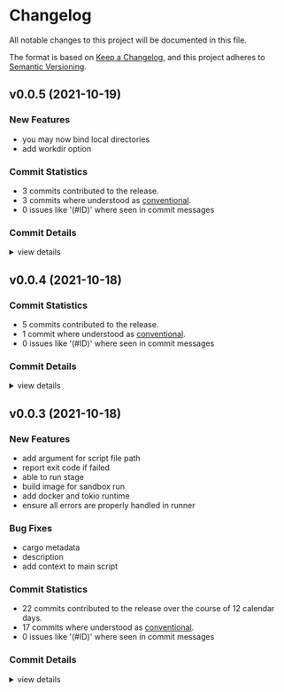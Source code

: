 # Changelog

All notable changes to this project will be documented in this file.

The format is based on [Keep a Changelog](https://keepachangelog.com/en/1.0.0/),
and this project adheres to [Semantic Versioning](https://semver.org/spec/v2.0.0.html).

## v0.0.5 (2021-10-19)

### New Features

 - <csr-id-51140f3bce3ac47048e9faab5af88441b5077048/> you may now bind local directories
 - <csr-id-2ca5bb973a976c0e841a6dfea7cd508b4d295fc4/> add workdir option

### Commit Statistics

<csr-read-only-do-not-edit/>

 - 3 commits contributed to the release.
 - 3 commits where understood as [conventional](https://www.conventionalcommits.org).
 - 0 issues like '(#ID)' where seen in commit messages

### Commit Details

<csr-read-only-do-not-edit/>

<details><summary>view details</summary>

 * **Uncategorized**
    - you may now bind local directories ([`51140f3`](https://github.com/git//yxonic/srun.git/commit/51140f3bce3ac47048e9faab5af88441b5077048))
    - add workdir option ([`2ca5bb9`](https://github.com/git//yxonic/srun.git/commit/2ca5bb973a976c0e841a6dfea7cd508b4d295fc4))
    - simplify error handling ([`208f08d`](https://github.com/git//yxonic/srun.git/commit/208f08da7e258122937b184d1ad77040646a42b7))
</details>

## v0.0.4 (2021-10-18)

### Commit Statistics

<csr-read-only-do-not-edit/>

 - 5 commits contributed to the release.
 - 1 commit where understood as [conventional](https://www.conventionalcommits.org).
 - 0 issues like '(#ID)' where seen in commit messages

### Commit Details

<csr-read-only-do-not-edit/>

<details><summary>view details</summary>

 * **Uncategorized**
    - Release srun v0.0.4 ([`f3c75cc`](https://github.com/git//yxonic/srun.git/commit/f3c75ccc83748a69c41fa851d9ad2364ecf2cc9b))
    - Release srun v0.0.4 ([`b326665`](https://github.com/git//yxonic/srun.git/commit/b3266654f35fc1ea2cd05bae8e823965e8b21b28))
    - Release srun v0.0.4 ([`f1e9de8`](https://github.com/git//yxonic/srun.git/commit/f1e9de8e9235e8d661a85af9b8f4721be4ce2e46))
    - Release srun v0.0.4 ([`4e5f3d5`](https://github.com/git//yxonic/srun.git/commit/4e5f3d5e5bba99a0026a38aa747c4a235e878bf3))
    - StageSpec ([`69c0c01`](https://github.com/git//yxonic/srun.git/commit/69c0c01a426b46556739b5634662eaad778d7c5a))
</details>

## v0.0.3 (2021-10-18)

### New Features

 - <csr-id-4fbf7933f8a5f97f701a61272f6e1d78f5478cca/> add argument for script file path
 - <csr-id-b44305f3ebee8138e09af50ac4e139191d924a9d/> report exit code if failed
 - <csr-id-0fe4f6945497cfe9e29b1aea93245cd5b80cc4e8/> able to run stage
 - <csr-id-4a05bf2457aae917864bc31fc77337e08e7d0e63/> build image for sandbox run
 - <csr-id-e11a009bd029941e60659eb3743ddc1c52054da5/> add docker and tokio runtime
 - <csr-id-de54ed77bc45df15e99fec23c504214ebfa852a6/> ensure all errors are properly handled in runner

### Bug Fixes

 - <csr-id-9b547c3c645f10bc8f987daaf7551de96300e5c2/> cargo metadata
 - <csr-id-439687f0b6359da2472567eafff31a11ebd1170a/> description
 - <csr-id-daa0b80ce2ae57ed637cc81208e73aa2ee4bb2c3/> add context to main script

### Commit Statistics

<csr-read-only-do-not-edit/>

 - 22 commits contributed to the release over the course of 12 calendar days.
 - 17 commits where understood as [conventional](https://www.conventionalcommits.org).
 - 0 issues like '(#ID)' where seen in commit messages

### Commit Details

<csr-read-only-do-not-edit/>

<details><summary>view details</summary>

 * **Uncategorized**
    - Release srun v0.0.3 ([`c62ef1e`](https://github.com/git//yxonic/srun.git/commit/c62ef1e9d17e25e5e0b4409d31b30a79ccc73bb0))
    - smart-release ([`754a051`](https://github.com/git//yxonic/srun.git/commit/754a051b88c05761ce6bd00b3c8b2d8eccbef5f8))
    - clear generic function api with impl ([`9773ec1`](https://github.com/git//yxonic/srun.git/commit/9773ec10496192e92bc607fa838863b4729552a0))
    - cargo metadata ([`9b547c3`](https://github.com/git//yxonic/srun.git/commit/9b547c3c645f10bc8f987daaf7551de96300e5c2))
    - description ([`439687f`](https://github.com/git//yxonic/srun.git/commit/439687f0b6359da2472567eafff31a11ebd1170a))
    - add argument for script file path ([`4fbf793`](https://github.com/git//yxonic/srun.git/commit/4fbf7933f8a5f97f701a61272f6e1d78f5478cca))
    - clearer logging ([`5ce671e`](https://github.com/git//yxonic/srun.git/commit/5ce671e652a0fa6edd1b64dcef7c75f13d0f7840))
    - readme ([`19ae184`](https://github.com/git//yxonic/srun.git/commit/19ae184741eac87136e9d12fc76111f223b031c2))
    - report exit code if failed ([`b44305f`](https://github.com/git//yxonic/srun.git/commit/b44305f3ebee8138e09af50ac4e139191d924a9d))
    - able to run stage ([`0fe4f69`](https://github.com/git//yxonic/srun.git/commit/0fe4f6945497cfe9e29b1aea93245cd5b80cc4e8))
    - prepare for publish ([`1cfe917`](https://github.com/git//yxonic/srun.git/commit/1cfe917bc46200741492e70d055ab49e5c5b1ca1))
    - add context to main script ([`daa0b80`](https://github.com/git//yxonic/srun.git/commit/daa0b80ce2ae57ed637cc81208e73aa2ee4bb2c3))
    - rename to reporter ([`2f57783`](https://github.com/git//yxonic/srun.git/commit/2f577830c8e25faa9fb45eca71f6c7c4a9a8d49f))
    - build image for sandbox run ([`4a05bf2`](https://github.com/git//yxonic/srun.git/commit/4a05bf2457aae917864bc31fc77337e08e7d0e63))
    - build docker image ([`3a608fd`](https://github.com/git//yxonic/srun.git/commit/3a608fd1e0f15e596ddfa6cc92c81cb9f78b0839))
    - extract image id ([`dcd5398`](https://github.com/git//yxonic/srun.git/commit/dcd539868e231dd54857292c0f86529be9af8204))
    - clean up code ([`397e9ce`](https://github.com/git//yxonic/srun.git/commit/397e9ce86220c27c1b875c33979e7041075b927d))
    - fix lint ([`e1d5a2a`](https://github.com/git//yxonic/srun.git/commit/e1d5a2a8d1961736309e86c98714a80ba0fbe15e))
    - add docker and tokio runtime ([`e11a009`](https://github.com/git//yxonic/srun.git/commit/e11a009bd029941e60659eb3743ddc1c52054da5))
    - create licence ([`e20d523`](https://github.com/git//yxonic/srun.git/commit/e20d523c03bd3f331cb87f9b9cd0db42afeb289c))
    - ensure all errors are properly handled in runner ([`de54ed7`](https://github.com/git//yxonic/srun.git/commit/de54ed77bc45df15e99fec23c504214ebfa852a6))
    - initial commit ([`3033b0f`](https://github.com/git//yxonic/srun.git/commit/3033b0f4ec4b1d5f9caa94829972750a432053b7))
</details>

